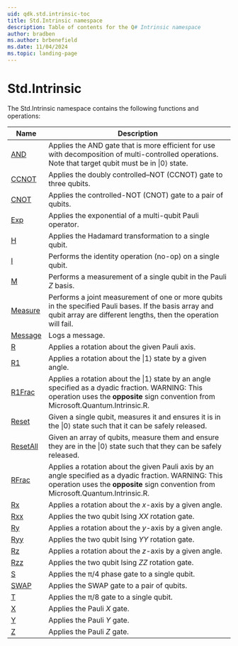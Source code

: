 ```yaml
---
uid: qdk.std.intrinsic-toc
title: Std.Intrinsic namespace
description: Table of contents for the Q# Intrinsic namespace
author: bradben
ms.author: brbenefield
ms.date: 11/04/2024
ms.topic: landing-page
---
```


# Std.Intrinsic

The Std.Intrinsic namespace contains the following functions and operations:

| Name | Description |
|------|-------------|
| [AND](xref:Qdk.Std.Intrinsic.AND) | Applies the AND gate that is more efficient for use with decomposition of multi-controlled operations. Note that target qubit must be in $\|0⟩$ state.  |
| [CCNOT](xref:Qdk.Std.Intrinsic.CCNOT) | Applies the doubly controlled–NOT (CCNOT) gate to three qubits.  |
| [CNOT](xref:Qdk.Std.Intrinsic.CNOT) | Applies the controlled-NOT (CNOT) gate to a pair of qubits.  |
| [Exp](xref:Qdk.Std.Intrinsic.Exp) | Applies the exponential of a multi-qubit Pauli operator.  |
| [H](xref:Qdk.Std.Intrinsic.H) | Applies the Hadamard transformation to a single qubit.  |
| [I](xref:Qdk.Std.Intrinsic.I) | Performs the identity operation (no-op) on a single qubit.  |
| [M](xref:Qdk.Std.Intrinsic.M) | Performs a measurement of a single qubit in the Pauli _Z_ basis.  |
| [Measure](xref:Qdk.Std.Intrinsic.Measure) | Performs a joint measurement of one or more qubits in the specified Pauli bases.  If the basis array and qubit array are different lengths, then the operation will fail.  |
| [Message](xref:Qdk.Std.Intrinsic.Message) | Logs a message.  |
| [R](xref:Qdk.Std.Intrinsic.R) | Applies a rotation about the given Pauli axis.  |
| [R1](xref:Qdk.Std.Intrinsic.R1) | Applies a rotation about the $\|1⟩$ state by a given angle.  |
| [R1Frac](xref:Qdk.Std.Intrinsic.R1Frac) | Applies a rotation about the $\|1⟩$ state by an angle specified as a dyadic fraction.  WARNING: This operation uses the **opposite** sign convention from Microsoft.Quantum.Intrinsic.R.  |
| [Reset](xref:Qdk.Std.Intrinsic.Reset) | Given a single qubit, measures it and ensures it is in the $\|0⟩$ state such that it can be safely released.  |
| [ResetAll](xref:Qdk.Std.Intrinsic.ResetAll) | Given an array of qubits, measure them and ensure they are in the $\|0⟩$ state such that they can be safely released. |
| [RFrac](xref:Qdk.Std.Intrinsic.RFrac) | Applies a rotation about the given Pauli axis by an angle specified as a dyadic fraction.  WARNING: This operation uses the **opposite** sign convention from Microsoft.Quantum.Intrinsic.R.  |
| [Rx](xref:Qdk.Std.Intrinsic.Rx) | Applies a rotation about the _x_-axis by a given angle.  |
| [Rxx](xref:Qdk.Std.Intrinsic.Rxx) | Applies the two qubit Ising _XX_ rotation gate.  |
| [Ry](xref:Qdk.Std.Intrinsic.Ry) | Applies a rotation about the _y_-axis by a given angle.  |
| [Ryy](xref:Qdk.Std.Intrinsic.Ryy) | Applies the two qubit Ising _YY_ rotation gate.  |
| [Rz](xref:Qdk.Std.Intrinsic.Rz) | Applies a rotation about the _z_-axis by a given angle.  |
| [Rzz](xref:Qdk.Std.Intrinsic.Rzz) | Applies the two qubit Ising _ZZ_ rotation gate.  |
| [S](xref:Qdk.Std.Intrinsic.S) | Applies the π/4 phase gate to a single qubit.  |
| [SWAP](xref:Qdk.Std.Intrinsic.SWAP) | Applies the SWAP gate to a pair of qubits.  |
| [T](xref:Qdk.Std.Intrinsic.T) | Applies the π/8 gate to a single qubit.  |
| [X](xref:Qdk.Std.Intrinsic.X) | Applies the Pauli _X_ gate.  |
| [Y](xref:Qdk.Std.Intrinsic.Y) | Applies the Pauli _Y_ gate.  |
| [Z](xref:Qdk.Std.Intrinsic.Z) | Applies the Pauli _Z_ gate.  |
